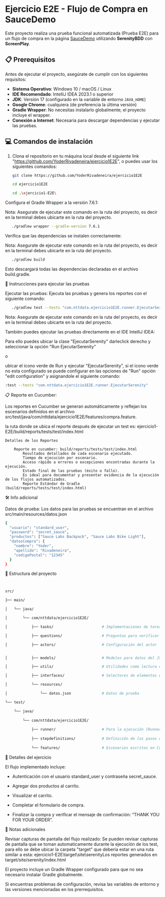 # Ejercicio E2E - Flujo de Compra en SauceDemo

Este proyecto realiza una prueba funcional automatizada (Prueba E2E) para un flujo de compra en la página [SauceDemo](https://www.saucedemo.com/) utilizando **SerenityBDD** con **ScreenPlay**.

## 📋 Prerequisitos

Antes de ejecutar el proyecto, asegúrate de cumplir con los siguientes requisitos:

- **Sistema Operativo**: Windows 10 / macOS / Linux
- **IDE Recomendado**: IntelliJ IDEA 2023.1 o superior
- **JDK**: Versión 17 (configurado en la variable de entorno `JAVA_HOME`)
- **Google Chrome**: cualquiera (de preferencia la última versión)
- **Gradle Wrapper**: No necesitas instalarlo globalmente; el proyecto incluye el wrapper.
- **Conexión a Internet**: Necesaria para descargar dependencias y ejecutar las pruebas.

## 💻 Comandos de instalación

1. Clona el repositorio en tu máquina local desde el siguiente link "https://github.com/YoderRivadeneira/ejercicio1E2E", o puedes usar los siguientes comandos:
   ```bash
   git clone https://github.com/YoderRivadeneira/ejercicio1E2E
    ```
   ```bash
   cd ejercicio1E2E
   ```
   ```bash
   cd .\ejercicio1-E2E\
   ```
Configura el Gradle Wrapper a la versión 7.6.1:

Nota: Asegurate de ejecutar este comando en la ruta del proyecto, es decir en la terminal debes ubicarte en la ruta del proyecto.
```bash
   ./gradlew wrapper --gradle-version 7.6.1
```



Verifica que las dependencias se instalen correctamente:

Nota: Asegurate de ejecutar este comando en la ruta del proyecto, es decir en la terminal debes ubicarte en la ruta del proyecto.

```bash
   ./gradlew build
```
Esto descargará todas las dependencias declaradas en el archivo build.gradle.



🚀 Instrucciones para ejecutar las pruebas

Ejecutar las pruebas: Ejecuta las pruebas y genera los reportes con el siguiente comando:

```bash
   ./gradlew test --tests "com.nttdata.ejercicio1E2E.runner.EjecutarSerenity" --info
```
Nota: Asegurate de ejecutar este comando en la ruta del proyecto, es decir en la terminal debes ubicarte en la ruta del proyecto.



También puedes ejecutar las pruebas directamente en el IDE IntelliJ IDEA:

Para ello puedes ubicar la clase "EjecutarSerenity" darleclick derecho y seleccionar la opción "Run EjecutarSerenity" 

o 

ubicar el icono verde de Run y ejecutar "EjecutarSerenity", si el icono verde no esta configurado se puede configurar en las opciones de "Run" opción "edit configuration" y asignandole el siguiente comando: 

```bash
:test --tests "com.nttdata.ejercicio1E2E.runner.EjecutarSerenity"
```

📋 Reporte en Cucumber: 

Los reportes en Cucumber se generan automáticamente y reflejan los escenarios definidos en el archivo src/test/java/com/nttdata/ejercicio1E2E/features/compra.feature.

la ruta donde se ubica el reporte después de ejecutar un test es: ejercicio1-E2E/build/reports/tests/test/index.html

    Detalles de los Reportes

        Reporte en cucumber: build/reports/tests/test/index.html
            Resultados detallados de cada escenario ejecutado.
            Tiempo de ejecución por escenario.
            Acceso rápido a errores o excepciones encontradas durante la ejecución.
            Estado final de las pruebas (éxito o fallo).
            Es ideal para documentar y presentar evidencia de la ejecución de los flujos automatizados.
            Reporte Estándar de Gradle (build/reports/tests/test/index.html)

🛠 Info adicional

Datos de prueba: Los datos para las pruebas se encuentran en el archivo src/main/resources/datos.json


```bash
{
  "usuario": "standard_user",
  "password": "secret_sauce",
  "productos": ["Sauce Labs Backpack", "Sauce Labs Bike Light"],
  "datosCompra": {
    "nombre": "Yoder",
    "apellido": "Rivadeneira",
    "codigoPostal": "12345"
  }
}
```



📂 Estructura del proyecto

```bash


src/

├── main/

│   └── java/

│       └── com/nttdata/ejercicio1E2E/

│           ├── tasks/                      # Implementaciones de tareas en ScreenPlay

│           ├── questions/                  # Preguntas para verificar estados

│           ├── actors/                     # Configuración del actor


│           ├── models/                     # Modelos para datos del JSON

│           ├── utils/                      # Utilidades como lectura de JSON y WebDriver

│           ├── interfaces/                 # Selectores de elementos web

│           └── resources/

│               └── datos.json              # Datos de prueba

└── test/

    └── java/
    
        └── com/nttdata/ejercicio1E2E/
        
            ├── runner/                     # Para la ejecución (Runner)
            
            ├── stepdefinitions/            # Definición de los pasos de los escenarios
            
            └── features/                   # Escenarios escritos en Cucumber

```
            
📝 Detalles del ejercicio


El flujo implementado incluye:

   - Autenticación con el usuario standard_user y contraseña secret_sauce.

   - Agregar dos productos al carrito.

   - Visualizar el carrito.

   - Completar el formulario de compra.

   - Finalizar la compra y verificar el mensaje de confirmación: “THANK YOU FOR YOUR ORDER”.


📑 Notas adicionales

Revisar capturas de pantalla del flujo realizado: Se pueden revisar capturas de pantalla que se toman automaticamente durante la ejecución de los test, para ello se debe ubicar la carpeta "target" que debería estar en una ruta similar a esta: ejercicio1-E2E\target\site\serenityLos reportes generados en target/site/serenity/index.html

El proyecto incluye un Gradle Wrapper configurado para que no sea necesario instalar Gradle globalmente.

Si encuentras problemas de configuración, revisa las variables de entorno y las versiones mencionadas en los prerrequisitos.
